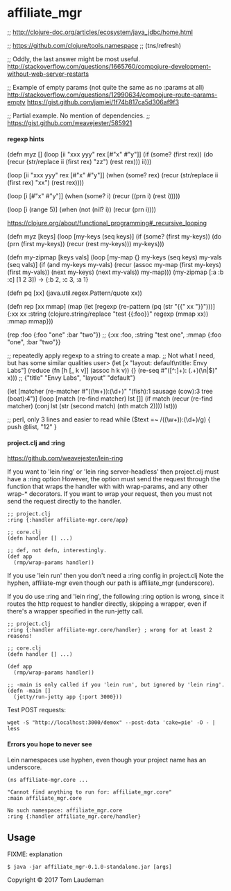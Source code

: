 # affiliate_mgr

;; http://clojure-doc.org/articles/ecosystem/java_jdbc/home.html

;; https://github.com/clojure/tools.namespace
;; (tns/refresh)

;; Oddly, the last answer might be most useful.
http://stackoverflow.com/questions/1665760/compojure-development-without-web-server-restarts

;; Example of empty params (not quite the same as no :params at all)
http://stackoverflow.com/questions/12990634/compojure-route-params-empty
https://gist.github.com/jamiei/1f74b817ca5d306af9f3

;; Partial example. No mention of dependencies.
;; https://gist.github.com/weavejester/585921

#### regexp hints

(defn myz []
  (loop [ii "xxx yyy" rex [#"x" #"y"]]
    (if (some? (first rex))
      (do
      (recur (str/replace ii (first rex) "zz") (rest rex))) ii)))

(loop [ii "xxx yyy" rex [#"x" #"y"]] (when (some? rex) (recur (str/replace ii (first rex) "xx") (rest rex))))

(loop [i [#"x" #"y"]] (when (some? i) (recur ((prn i) (rest i)))))

(loop [i (range 5)] (when (not (nil? i)) (recur (prn i))))

https://clojure.org/about/functional_programming#_recursive_looping

(defn myz [keys]
  (loop [my-keys (seq keys)]
    (if (some? (first my-keys))
      (do
      (prn (first my-keys))
      (recur (rest my-keys)))
      my-keys)))


(defn my-zipmap [keys vals]
  (loop [my-map {}
         my-keys (seq keys)
         my-vals (seq vals)]
    (if (and my-keys my-vals)
      (recur (assoc my-map (first my-keys) (first my-vals))
             (next my-keys)
             (next my-vals))
      my-map)))
(my-zipmap [:a :b :c] [1 2 3])
-> {:b 2, :c 3, :a 1}

(defn pq [xx] (java.util.regex.Pattern/quote xx))

(defn rep [xx mmap]
  (map 
  (let [regexp (re-pattern (pq (str "{{" xx "}}")))]
    {:xx xx
     :string (clojure.string/replace "test {{:foo}}" regexp (mmap xx))
     :mmap mmap}))

(rep :foo {:foo "one" :bar "two"})
;; {:xx :foo, :string "test one", :mmap {:foo "one", :bar "two"}}

;; repeatedly apply regexp to a string to create a map.
;; Not what I need, but has some similar qualities
user> (let [x "layout: default\ntitle: Envy Labs"]
        (reduce (fn [h [_ k v]] (assoc h k v))
                {}
                (re-seq #"([^:]+): (.+)(\n|$)" x)))
;; {"title" "Envy Labs", "layout" "default"}


  (let [matcher (re-matcher #"\((\w+)\):(\d+)" "(fish):1 sausage (cow):3 tree (boat):4")]
    (loop [match (re-find matcher)
           lst []]
      (if match
        (recur (re-find matcher) (conj lst (str (second match) (nth match 2))))
        lst)))

;; perl, only 3 lines and easier to read
while ($text =~ /\((\w+)\):(\d+)/g) {
  push @list, "$1$2"
}
  


#### project.clj and :ring

https://github.com/weavejester/lein-ring

If you want to 'lein ring' or 'lein ring server-headless' then project.clj must have a :ring option However,
the option must send the request through the function that wraps the handler with with wrap-params, and any other
wrap-* decorators. If you want to wrap your request, then you must not send the request directly to the handler.

```
;; project.clj
:ring {:handler affiliate-mgr.core/app}

;; core.clj
(defn handler [] ...)

;; def, not defn, interestingly.
(def app
  (rmp/wrap-params handler))
```

If you use 'lein run' then you don't need a :ring config in project.clj Note the hyphen, affiliate-mgr even
though our path is affiliate_mgr (underscore). 

If you do use :ring and 'lein ring', the following :ring option is wrong, since it routes the http request to
handler directly, skipping a wrapper, even if there's a wrapper specified in the run-jetty call.

```
;; project.clj
:ring {:handler affiliate-mgr.core/handler} ; wrong for at least 2 reasons!

;; core.clj
(defn handler [] ...)

(def app
  (rmp/wrap-params handler))

;; -main is only called if you 'lein run', but ignored by 'lein ring'.
(defn -main []
  (jetty/run-jetty app {:port 3000}))
```


Test POST requests:

```
wget -S "http://localhost:3000/demox" --post-data 'cake=pie' -O - | less
```

#### Errors you hope to never see

Lein namespaces use hyphen, even though your project name has an underscore.

```
(ns affiliate-mgr.core ...

"Cannot find anything to run for: affiliate_mgr.core"
:main affiliate_mgr.core

No such namespace: affiliate_mgr.core
:ring {:handler affiliate_mgr.core/handler}
```


## Usage

FIXME: explanation

    $ java -jar affiliate_mgr-0.1.0-standalone.jar [args]

Copyright © 2017 Tom Laudeman


